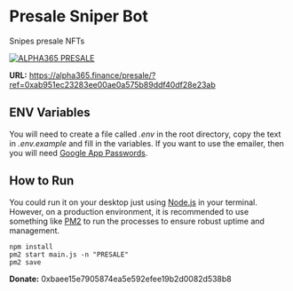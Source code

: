 # Presale Sniper Bot
Snipes presale NFTs  

[![ALPHA365 PRESALE](https://alpha365.finance/public/assets/pc.webp)](https://youtu.be/s7jyVFtvGG4 "Alpha365 Dapp")

**URL:** https://alpha365.finance/presale/?ref=0xab951ec23283ee00ae0a575b89ddf40df28e23ab 

## ENV Variables 
You will need to create a file called *.env* in the root directory, copy the text in *.env.example* and fill in the variables. 
If you want to use the emailer, then you will need [Google App Passwords](https://support.google.com/accounts/answer/185833?hl=en). 

## How to Run
You could run it on your desktop just using [Node.js](https://github.com/nodejs/node) in your terminal. However, on a production environment, it is recommended to use something like [PM2](https://github.com/Unitech/pm2) to run the processes to ensure robust uptime and management. 
```
npm install
pm2 start main.js -n "PRESALE"
pm2 save

```
**Donate:** 0xbaee15e7905874ea5e592efee19b2d0082d538b8
